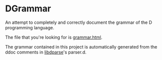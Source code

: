 DGrammar
========

An attempt to completely and correctly document the grammar of the D programming language.

The file that you're looking for is [grammar.html](https://rawgit.com/Hackerpilot/DGrammar/master/grammar.html).

The grammar contained in this project is automatically generated from the ddoc
comments in [libdparse](https://github.com/Hackerpilot/libdparse)'s parser.d.
